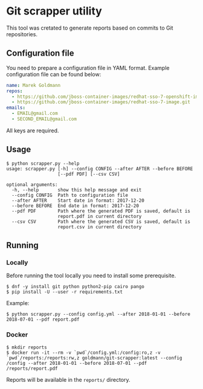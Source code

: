 # Git scrapper utility

This tool was cretated to generate reports based on commits to Git
repositories.

## Configuration file

You need to prepare a configuration file in YAML format. Example
configuration file can be found below:

```yaml
name: Marek Goldmann
repos:
  - https://github.com/jboss-container-images/redhat-sso-7-openshift-image.git
  - https://github.com/jboss-container-images/redhat-sso-7-image.git
emails:
  - EMAIL@gmail.com
  - SECOND_EMAIL@gmail.com
```

All keys are required.


## Usage

```
$ python scrapper.py --help
usage: scrapper.py [-h] --config CONFIG --after AFTER --before BEFORE
                   [--pdf PDF] [--csv CSV]

optional arguments:
  -h, --help       show this help message and exit
  --config CONFIG  Path to configuration file
  --after AFTER    Start date in format: 2017-12-20
  --before BEFORE  End date in format: 2017-12-20
  --pdf PDF        Path where the generated PDF is saved, default is
                   report.pdf in current directory
  --csv CSV        Path where the generated CSV is saved, default is
                   report.csv in current directory
```

## Running

### Locally

Before running the tool locally you need to install some prerequisite.

```
$ dnf -y install git python python2-pip cairo pango
$ pip install -U --user -r requirements.txt
```

Example:


```
$ python scrapper.py --config config.yml --after 2018-01-01 --before 2018-07-01 --pdf report.pdf
```

### Docker

```
$ mkdir reports
$ docker run -it --rm -v `pwd`/config.yml:/config:ro,z -v `pwd`/reports:/reports:rw,z goldmann/git-scrapper:latest --config /config --after 2018-01-01 --before 2018-07-01 --pdf /reports/report.pdf
```

Reports will be available in the `reports/` directory.
